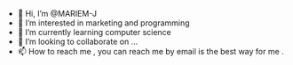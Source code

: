 - 👋 Hi, I’m @MARIEM-J
- 👀 I’m interested in marketing and programming 
- 🌱 I’m currently learning computer science 
- 💞️ I’m looking to collaborate on ...
- 📫 How to reach me , you can reach me by email is the best way for me .

<!---
MARIEM-J/MARIEM-J is a ✨ special ✨ repository because its `README.md` (this file) appears on your GitHub profile.
You can click the Preview link to take a look at your changes.
--->

